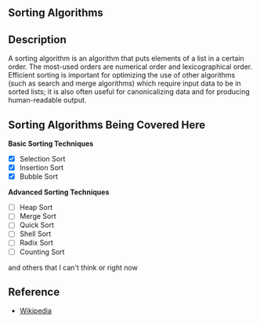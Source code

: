 ## Sorting Algorithms

## Description

A sorting algorithm is an algorithm that puts elements of a list in a certain order. The most-used orders are numerical order and lexicographical order. Efficient sorting is important for optimizing the use of other algorithms (such as search and merge algorithms) which require input data to be in sorted lists; it is also often useful for canonicalizing data and for producing human-readable output.

## Sorting Algorithms Being Covered Here

**Basic Sorting Techniques**
- [x] Selection Sort
- [x] Insertion Sort
- [x] Bubble Sort

**Advanced Sorting Techniques**
- [ ] Heap Sort
- [ ] Merge Sort
- [ ] Quick Sort
- [ ] Shell Sort
- [ ] Radix Sort
- [ ] Counting Sort

and others that I can't think or right now

## Reference

- [Wikipedia](https://en.wikipedia.org/wiki/Sorting_algorithm)
